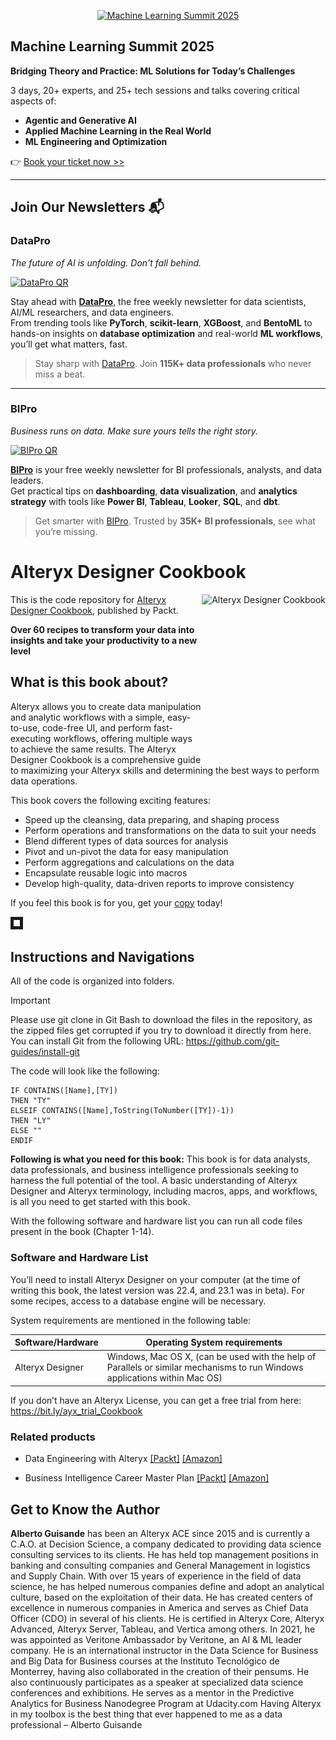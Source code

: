 <p align="center"><a href="https://packt.link/mlsumgh"><img src="https://static.packt-cdn.com/assets/images/ML Summit Banner v3 1200x627.png" alt="Machine Learning Summit 2025"/></a></p>

## Machine Learning Summit 2025
**Bridging Theory and Practice: ML Solutions for Today’s Challenges**

3 days, 20+ experts, and 25+ tech sessions and talks covering critical aspects of:
- **Agentic and Generative AI**
- **Applied Machine Learning in the Real World**
- **ML Engineering and Optimization**

👉 [Book your ticket now >>](https://packt.link/mlsumgh)

---

## Join Our Newsletters 📬

### DataPro  
*The future of AI is unfolding. Don’t fall behind.*

<p><a href="https://landing.packtpub.com/subscribe-datapronewsletter/?link_from_packtlink=yes"><img src="https://static.packt-cdn.com/assets/images/DataPro NL QR Code.png" alt="DataPro QR" width="150"/></a></p>

Stay ahead with [**DataPro**](https://landing.packtpub.com/subscribe-datapronewsletter/?link_from_packtlink=yes), the free weekly newsletter for data scientists, AI/ML researchers, and data engineers.  
From trending tools like **PyTorch**, **scikit-learn**, **XGBoost**, and **BentoML** to hands-on insights on **database optimization** and real-world **ML workflows**, you’ll get what matters, fast.

> Stay sharp with [DataPro](https://landing.packtpub.com/subscribe-datapronewsletter/?link_from_packtlink=yes). Join **115K+ data professionals** who never miss a beat.

---

### BIPro  
*Business runs on data. Make sure yours tells the right story.*

<p><a href="https://landing.packtpub.com/subscribe-bipro-newsletter/?link_from_packtlink=yes"><img src="https://static.packt-cdn.com/assets/images/BIPro NL QR Code.png" alt="BIPro QR" width="150"/></a></p>

[**BIPro**](https://landing.packtpub.com/subscribe-bipro-newsletter/?link_from_packtlink=yes) is your free weekly newsletter for BI professionals, analysts, and data leaders.  
Get practical tips on **dashboarding**, **data visualization**, and **analytics strategy** with tools like **Power BI**, **Tableau**, **Looker**, **SQL**, and **dbt**.

> Get smarter with [BIPro](https://landing.packtpub.com/subscribe-bipro-newsletter/?link_from_packtlink=yes). Trusted by **35K+ BI professionals**, see what you’re missing.

# Alteryx Designer Cookbook

<a href="https://www.packtpub.com/product/alteryx-designer-cookbook/9781804615089?utm_source=github&utm_medium=repository&utm_id=9781804615089"><img src="https://content.packt.com/B19144/cover_image_small.jpg" alt="Alteryx Designer Cookbook" height="256px" align="right"></a>

This is the code repository for [Alteryx Designer Cookbook](https://www.packtpub.com/product/alteryx-designer-cookbook/9781804615089?utm_source=github&utm_medium=repository&utm_id=9781804615089), published by Packt.

**Over 60 recipes to transform your data into insights and take your productivity to a new level**

## What is this book about?
Alteryx allows you to create data manipulation and analytic workflows with a simple, easy-to-use, code-free UI, and perform fast-executing workflows, offering multiple ways to achieve the same results. The Alteryx Designer Cookbook is a comprehensive guide to maximizing your Alteryx skills and determining the best ways to perform data operations.

This book covers the following exciting features: 
* Speed up the cleansing, data preparing, and shaping process
* Perform operations and transformations on the data to suit your needs
* Blend different types of data sources for analysis
* Pivot and un-pivot the data for easy manipulation
* Perform aggregations and calculations on the data
* Encapsulate reusable logic into macros
* Develop high-quality, data-driven reports to improve consistency

If you feel this book is for you, get your [copy](https://www.amazon.com/dp/1804615080) today!

<a href="https://www.packtpub.com/?utm_source=github&utm_medium=banner&utm_campaign=GitHubBanner"><img src="https://raw.githubusercontent.com/PacktPublishing/GitHub/master/GitHub.png" 
alt="https://www.packtpub.com/" border="5" /></a>


## Instructions and Navigations
All of the code is organized into folders.
> [!IMPORTANT]  
> Please use git clone in Git Bash to download the files in the repository, as the zipped files get corrupted if you try to download it directly from here. You can install Git from the following URL: https://github.com/git-guides/install-git

The code will look like the following:
```
IF CONTAINS([Name],[TY])
THEN "TY"
ELSEIF CONTAINS([Name],ToString(ToNumber([TY])-1))
THEN "LY"
ELSE ""
ENDIF
```


**Following is what you need for this book:**
This book is for data analysts, data professionals, and business intelligence professionals seeking to harness the full potential of the tool. A basic understanding of Alteryx Designer and Alteryx terminology, including macros, apps, and workflows, is all you need to get started with this book.	

With the following software and hardware list you can run all code files present in the book (Chapter 1-14).


### Software and Hardware List

You’ll need to install Alteryx Designer on your computer (at the time of writing this book, the latest
version was 22.4, and 23.1 was in beta).
For some recipes, access to a database engine will be necessary.

System requirements are mentioned in the following table:

| Software/Hardware                              | Operating System requirements      |
| ------------------------------------           | -----------------------------------|
| Alteryx Designer                               | Windows, Mac OS X, (can be used with the help of Parallels or similar mechanisms to run Windows applications within Mac OS) |

If you don’t have an Alteryx License, you can get a free trial from here: https://bit.ly/ayx_trial_Cookbook


### Related products <Other books you may enjoy>
* Data Engineering with Alteryx [[Packt]](https://www.packtpub.com/product/data-engineering-with-alteryx/9781803236483) [[Amazon]](https://www.amazon.com/dp/1803236485)

* Business Intelligence Career Master Plan [[Packt]](https://www.packtpub.com/product/business-intelligence-career-master-plan/9781801077958) [[Amazon]](https://www.amazon.com/dp/1801077959)

## Get to Know the Author
**Alberto Guisande**
has been an Alteryx ACE since 2015 and is currently a C.A.O. at Decision Science,
a company dedicated to providing data science consulting services to its clients. He has held top
management positions in banking and consulting companies and General Management in logistics
and Supply Chain.
With over 15 years of experience in the field of data science, he has helped numerous companies
define and adopt an analytical culture, based on the exploitation of their data. He has created centers
of excellence in numerous companies in America and serves as Chief Data Officer (CDO) in several
of his clients.
He is certified in Alteryx Core, Alteryx Advanced, Alteryx Server, Tableau, and Vertica among others.
In 2021, he was appointed as Veritone Ambassador by Veritone, an AI & ML leader company.
He is an international instructor in the Data Science for Business and Big Data for Business courses
at the Instituto Tecnológico de Monterrey, having also collaborated in the creation of their pensums.
He also continuously participates as a speaker at specialized data science conferences and exhibitions.
He serves as a mentor in the Predictive Analytics for Business Nanodegree Program at Udacity.com
Having Alteryx in my toolbox is the best thing that ever happened to me as a data professional – Alberto Guisande
